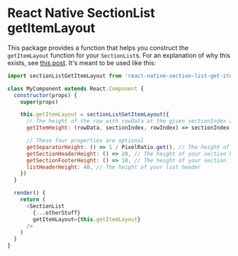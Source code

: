 # React Native SectionList getItemLayout

This package provides a function that helps you construct the `getItemLayout` function for your `SectionList`s. For an explanation of why this exists, see [this post](https://medium.com/@jsoendermann/sectionlist-and-getitemlayout-2293b0b916fb). It's meant to be used like this:

```javascript
import sectionListGetItemLayout from 'react-native-section-list-get-item-layout'

class MyComponent extends React.Component {
  constructor(props) {
    super(props)

    this.getItemLayout = sectionListGetItemLayout({
      // The height of the row with rowData at the given sectionIndex and rowIndex
      getItemHeight: (rowData, sectionIndex, rowIndex) => sectionIndex === 0 ? 100 : 50,

      // These four properties are optional
      getSeparatorHeight: () => 1 / PixelRatio.get(), // The height of your separators
      getSectionHeaderHeight: () => 20, // The height of your section headers
      getSectionFooterHeight: () => 10, // The height of your section footers
      listHeaderHeight: 40, // The height of your list header
    })
  }

  render() {
    return (
      <SectionList
        {...otherStuff}
        getItemLayout={this.getItemLayout}
      />
    )
  }
}
```
